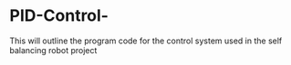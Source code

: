 # PID-Control-
This will outline the program code for the control system used in the self balancing robot project 
